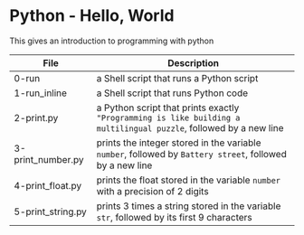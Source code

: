 # Python - Hello, World
This gives an introduction to programming with python

|File		|Description					|
|-----------|-----------------------------------------|
|0-run	|a Shell script that runs a Python script	|
|1-run_inline|a Shell script that runs Python code	|
|2-print.py |a Python script that prints exactly `"Programming is like building a multilingual puzzle`, followed by a new line|
|3-print_number.py |prints the integer stored in the variable `number`, followed by `Battery street`, followed by a new line|
|4-print_float.py |prints the float stored in the variable `number` with a precision of 2 digits|
|5-print_string.py |prints 3 times a string stored in the variable `str`, followed by its first 9 characters|

